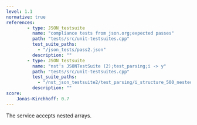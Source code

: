 ```yaml
---
level: 1.1
normative: true
references:
        - type: JSON_testsuite
          name: "compliance tests from json.org;expected passes"
          path: "tests/src/unit-testsuites.cpp"
          test_suite_paths:
            - "/json_tests/pass2.json"
          description: ""
        - type: JSON_testsuite
          name: "nst's JSONTestSuite (2);test_parsing;i -> y"
          path: "tests/src/unit-testsuites.cpp"
          test_suite_paths:
            - "/nst_json_testsuite2/test_parsing/i_structure_500_nested_arrays.json"
          description: ""
score:
    Jonas-Kirchhoff: 0.7
---
```


The service accepts nested arrays.